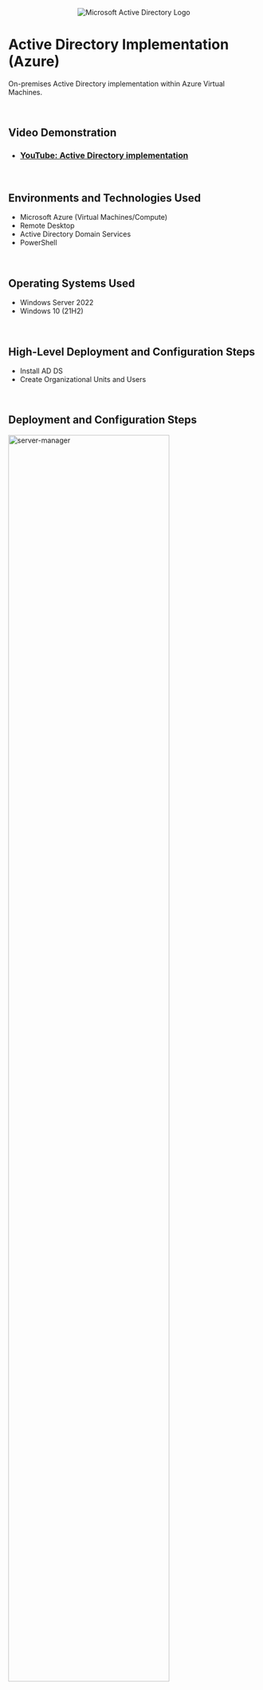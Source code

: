 <p align="center">
<img src="https://i.imgur.com/pU5A58S.png" alt="Microsoft Active Directory Logo"/>
</p>

<h1>Active Directory Implementation (Azure)</h1>
On-premises Active Directory implementation within Azure Virtual Machines.<br />

<p> &emsp; </p>



<h2>Video Demonstration</h2>

- ### [YouTube: Active Directory implementation](https://youtu.be/kJ41bwvgI-g)
<p> &emsp; </p>


<h2>Environments and Technologies Used</h2>

- Microsoft Azure (Virtual Machines/Compute)
- Remote Desktop
- Active Directory Domain Services
- PowerShell
<p> &emsp; </p>


<h2>Operating Systems Used </h2>

- Windows Server 2022
- Windows 10 (21H2)
<p> &emsp; </p>


<h2>High-Level Deployment and Configuration Steps</h2>

- Install AD DS
- Create Organizational Units and Users

<p> &emsp; </p>


<h2>Deployment and Configuration Steps</h2>

<p>
<img src="https://i.imgur.com/HWQetzn.png" height="80%" width="80%" alt="server-manager"/>
</p>
<p>
-Login to the DC VM and Install Active Directory. <p></p>
[server manager -> add roles -> (rolebased) -> (select dc) -> check AD DS -> continue with defaults -> install]<p></p>
<p> &emsp; </p>
-After installation completes promote the system as Domain Controller.<p></p>
[server manager notifications -> "promote to DC" -> new forest -> set password -> continue with defaults -> install]<p></p>
<p> &emsp; </p>

-Restart the Domain Controller (or if the box was checked for it then a restart will happen automatically).
</p>
<br />
<p> &emsp; </p>
<p> &emsp; </p>




<p>
<img src="https://i.imgur.com/seuJLgf.png" height="80%" width="80%" alt="users-and-computers"/>
</p>
<p>
-Log back into the Domain Controller (Specifying the domain name is required from now on).<p></p>
Syntax: [user@domain.local] or [domain.local\user] <p></p>
<p> &emsp; </p>

-Create Organizational Units. <p></p>
[start -> windows administrative tools -> active directory users and computers -> expand domain -> new -> organizational units] <p></p>
<p> &emsp; </p>

-Create an admin in an "ADMINS" Organizational Unit. <p></p>
[right-click OU -> new -> user -> set password -> right-click the new name -> member of -> "Domain Admins"]<p></p>
<p> &emsp; </p>

-Create a normal user in a separate OU. <p></p>
-Restart the Domain Controller and sign in using the newly created admin.
</p>
<br />
<p> &emsp; </p>
<p> &emsp; </p>




<p>
<img src="https://i.imgur.com/pPn8V86.jpeg" height="80%" width="80%" alt="client"/>
</p>
<p>
-Login to the client VM with its original user and join it to the domain.<p></p>
[start -> system -> rename this PC -> change -> member of -> YourDomain -> give admin credentials -> restart]<p></p>
<p> &emsp; </p>

-On the DC in "Users and Computers" our client should now be visible in the computers section.<p></p>
-Login to the client using the admin user and allow client access to non-administrator users.<p></p>
[start -> system -> remote desktop -> select users -> add -> "Domain Users"]<p></p>
<p> &emsp; </p>

-Normal users and admins are now able to use the client.
</p>
<br />

